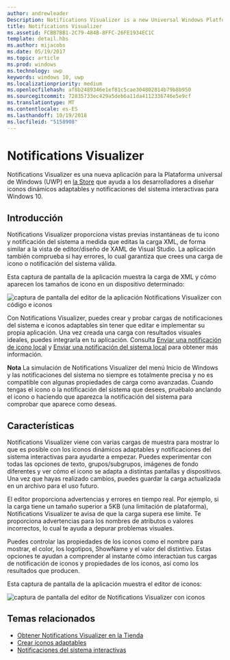 ```yaml
---
author: andrewleader
Description: Notifications Visualizer is a new Universal Windows Platform (UWP) app in the Store that helps developers design adaptive live tiles for Windows 10.
title: Notifications Visualizer
ms.assetid: FCBB7BB1-2C79-484B-8FFC-26FE1934EC1C
template: detail.hbs
ms.author: mijacobs
ms.date: 05/19/2017
ms.topic: article
ms.prod: windows
ms.technology: uwp
keywords: windows 10, uwp
ms.localizationpriority: medium
ms.openlocfilehash: af8b2489346e1ef81c5cae304802814b79b8b950
ms.sourcegitcommit: 72835733ec429a5deb6a11da4112336746e5e9cf
ms.translationtype: MT
ms.contentlocale: es-ES
ms.lasthandoff: 10/19/2018
ms.locfileid: "5158908"
---
```

# <a name="notifications-visualizer"></a>Notifications Visualizer

 


Notifications Visualizer es una nueva aplicación para la Plataforma universal de Windows (UWP) en [la Store](https://www.microsoft.com/store/apps/notifications-visualizer/9nblggh5xsl1) que ayuda a los desarrolladores a diseñar iconos dinámicos adaptables y notificaciones del sistema interactivas para Windows 10.


## <a name="overview"></a>Introducción

Notifications Visualizer proporciona vistas previas instantáneas de tu icono y notificación del sistema a medida que editas la carga XML, de forma similar a la vista de editor/diseño de XAML de Visual Studio. La aplicación también comprueba si hay errores, lo cual garantiza que crees una carga de icono o notificación del sistema válida.

Esta captura de pantalla de la aplicación muestra la carga de XML y cómo aparecen los tamaños de icono en un dispositivo determinado:

![captura de pantalla del editor de la aplicación Notifications Visualizer con código e iconos](images/notif-visualizer-001.png)

 

Con Notifications Visualizer, puedes crear y probar cargas de notificaciones del sistema e iconos adaptables sin tener que editar e implementar su propia aplicación. Una vez creada una carga con resultados visuales ideales, puedes integrarla en tu aplicación. Consulta [Enviar una notificación de icono local](sending-a-local-tile-notification.md) y [Enviar una notificación del sistema local](send-local-toast.md) para obtener más información.

**Nota** La simulación de Notifications Visualizer del menú Inicio de Windows y las notificaciones del sistema no siempre es totalmente precisa y no es compatible con algunas propiedades de carga como avanzadas. Cuando tengas el icono o la notificación del sistema que desees, pruébalo anclando el icono o haciendo que aparezca la notificación del sistema para comprobar que aparece como deseas.

 

## <a name="features"></a>Características

Notifications Visualizer viene con varias cargas de muestra para mostrar lo que es posible con los iconos dinámicos adaptables y notificaciones del sistema interactivas para ayudarte a empezar. Puedes experimentar con todas las opciones de texto, grupos/subgrupos, imágenes de fondo diferentes y ver cómo el icono se adapta a distintas pantallas y dispositivos. Una vez que hayas realizado cambios, puedes guardar la carga actualizada en un archivo para el uso futuro.

El editor proporciona advertencias y errores en tiempo real. Por ejemplo, si la carga tiene un tamaño superior a 5KB (una limitación de plataforma), Notifications Visualizer te avisa de que la carga supera ese límite. Te proporciona advertencias para los nombres de atributos o valores incorrectos, lo cual te ayuda a depurar problemas visuales.

Puedes controlar las propiedades de los iconos como el nombre para mostrar, el color, los logotipos, ShowName y el valor del distintivo. Estas opciones te ayudan a comprender al instante cómo interactúan tus cargas de notificación de iconos y propiedades de los iconos, así como los resultados que producen.

Esta captura de pantalla de la aplicación muestra el editor de iconos:

![captura de pantalla del editor de Notifications Visualizer con iconos](images/notif-visualizer-004.png)

 

## <a name="related-topics"></a>Temas relacionados

* [Obtener Notifications Visualizer en la Tienda](https://www.microsoft.com/store/apps/notifications-visualizer/9nblggh5xsl1)
* [Crear iconos adaptables](create-adaptive-tiles.md)
* [Notificaciones del sistema interactivas](adaptive-interactive-toasts.md)